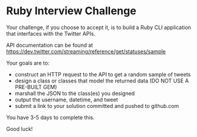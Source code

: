 # Ruby Interview Challenge

Your challenge, if you choose to accept it, is to build a Ruby CLI 
application that interfaces with the Twitter APIs. 

API documentation can be found at https://dev.twitter.com/streaming/reference/get/statuses/sample

Your goals are to:

* construct an HTTP request to the API to get a random sample of tweets
* design a class or classes that model the returned data (DO NOT USE A PRE-BUILT GEM)
* marshall the JSON to the class(es) you designed
* output the username, datetime, and tweet
* submit a link to your solution committed and pushed to github.com

You have 3-5 days to complete this.  

Good luck!
